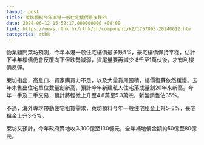 ```yaml
---
layout: post
title: 萊坊預料今年本港一般住宅樓價最多跌5%
date: 2024-06-12 15:52:17.000000000 +08:00
link: https://news.rthk.hk/rthk/ch/component/k2/1757095-20240612.htm
categories: rthk
---
```


物業顧問萊坊預測，今年本港一般住宅樓價最多跌5%，豪宅樓價保持平穩，估計下半年樓價仍會反覆向下但跌勢減弱，貨尾量要再減少 8千至1萬伙後，才有利樓價反彈。

萊坊指出，高息口、買家購買力不足，以及大量貨尾囤積，樓價復蘇依然緩慢。去年未售出住宅單位數量創新高，預計今年新建私人住宅落成量創20年來新高。今年一手及二手交易，預計將輕微上升至4.8萬至5.3萬宗，新盤銷售佔35%。

不過，海外專才帶動住宅租賃需求，萊坊預料今年一般住宅租金上升5-8%，豪宅租金上升3-5%。

萊坊又預計，今年政府賣地收入100億至130億元，全年補地價金額約50億至80億元。
